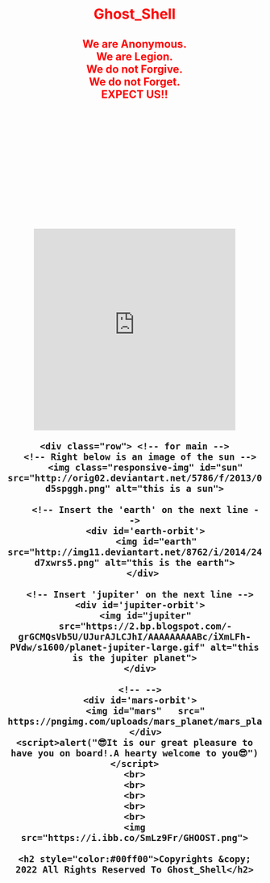 <html>
    <center>
    <br>
    <br>
    <br>
    <br>
    <br>
    <link rel = "icon" type = "image/png" href = "green_icon.png">
    <link rel="icon" type="image/x-icon" href="favicon.ico">
    <link rel="stylesheet" href="world.css">
    <h1 style="color:red">Ghost_Shell</h1>
    <h2 style="color:red">
    We are Anonymous.<br>
    We are Legion.<br>
    We do not Forgive.<br>
    We do not Forget.<br>EXPECT US!!
    <br>
    <br>
    <br>
    <br>
    <br>
    <h2>
<body>
    <br>
    <br>
    <br>
    <br>
    <br>
     <iframe src="https://player.vimeo.com/video/674516056?h=17744aefa5" width="400" height="400" frameborder="0" allow="autoplay; fullscreen; picture-in-picture" allowfullscreen></iframe>
    <script type="text/javascript" src="world.js"></script>
    <script src="./world.js"></script>

<link href="https://fonts.googleapis.com/css?family=Lobster" rel="stylesheet" type="text/css">

    <div class="row"> <!-- for main -->
      <!-- Right below is an image of the sun -->
        <img class="responsive-img" id="sun" src="http://orig02.deviantart.net/5786/f/2013/025/7/1/free_sun_stock_image_by_lyra_elante-d5spggh.png" alt="this is a sun">
        
        <!-- Insert the 'earth' on the next line -->
        <div id='earth-orbit'>
            <img id="earth" src="http://img11.deviantart.net/8762/i/2014/247/3/2/earth___europe_by_mystica_264-d7xwrs5.png" alt="this is the earth">
        </div> 
      
      <!-- Insert 'jupiter' on the next line -->
      <div id='jupiter-orbit'>
        <img id="jupiter"
        src="https://2.bp.blogspot.com/-grGCMQsVb5U/UJurAJLCJhI/AAAAAAAAABc/iXmLFh-PVdw/s1600/planet-jupiter-large.gif" alt="this is the jupiter planet">
      </div>
      
      <!-- -->
      <div id='mars-orbit'>
        <img id="mars"   src=" https://pngimg.com/uploads/mars_planet/mars_planet_PNG31.png">
        </div>
    <script>alert("😎It is our great pleasure to have you on board!.A hearty welcome to you😎")</script>
    <br>
    <br>
    <br>
    <br>
    <br>
    <img src="https://i.ibb.co/SmLz9Fr/GHOOST.png">

    <h2 style="color:#00ff00">Copyrights &copy; 2022 All Rights Reserved To Ghost_Shell</h2>
